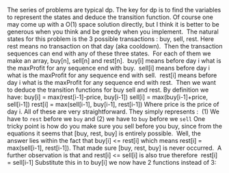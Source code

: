 The series of problems are typical dp. The key for dp is to find the variables to represent the states and deduce the transition function.
​
Of course one may come up with a O(1) space solution directly, but I think it is better to be generous when you think and be greedy when you implement.
​
The natural states for this problem is the 3 possible transactions : buy, sell, rest. Here rest means no transaction on that day (aka cooldown).
​
Then the transaction sequences can end with any of these three states.
​
For each of them we make an array, buy[n], sell[n] and rest[n].
​
buy[i] means before day i what is the maxProfit for any sequence end with buy.
​
sell[i] means before day i what is the maxProfit for any sequence end with sell.
​
rest[i] means before day i what is the maxProfit for any sequence end with rest.
​
Then we want to deduce the transition functions for buy sell and rest. By definition we have:
​
buy[i]  = max(rest[i-1]-price, buy[i-1])
sell[i] = max(buy[i-1]+price, sell[i-1])
rest[i] = max(sell[i-1], buy[i-1], rest[i-1])
Where price is the price of day i. All of these are very straightforward. They simply represents :
​
(1) We have to `rest` before we `buy` and
(2) we have to `buy` before we `sell`
One tricky point is how do you make sure you sell before you buy, since from the equations it seems that [buy, rest, buy] is entirely possible.
​
Well, the answer lies within the fact that buy[i] <= rest[i] which means rest[i] = max(sell[i-1], rest[i-1]). That made sure [buy, rest, buy] is never occurred.
​
A further observation is that and rest[i] <= sell[i] is also true therefore
​
rest[i] = sell[i-1]
Substitute this in to buy[i] we now have 2 functions instead of 3: